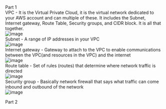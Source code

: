 Part 1  
VPC - It is the Virtual Private Cloud, it is the virtual network dedicated to your AWS account and can multiple of these. It includes the Subnet, Internet gateway, Route Table, Security groups, and CIDR block. It is all that together.  
![image](https://user-images.githubusercontent.com/77360294/137032092-2ea3124f-05ca-4650-a61c-55a01b401248.png)  
Subnet - A range of IP addresses in your VPC  
![image](https://user-images.githubusercontent.com/77360294/137032296-167eae5d-c02c-4ab5-a19c-40b82bb7e9f7.png)  
Internet gateway - Gateway to attach to the VPC to enable communications between the VPC(and resources in the VPC) and the internet  
![image](https://user-images.githubusercontent.com/77360294/137032725-8f673fa8-b940-4da5-95de-08bb011397e7.png)  
Route table - Set of rules (routes) that determine where network traffic is directed  
![image](https://user-images.githubusercontent.com/77360294/137033385-6fdbe4c7-61a7-4cf5-b6b1-992844b8efa6.png)  
Security group - Basically network firewall that says what traffic can come inbound and outbound of the network  
![image](https://user-images.githubusercontent.com/77360294/137033206-5f71d896-f1b9-4bfc-8d39-cb6efcee4b41.png)  
  
Part 2  

